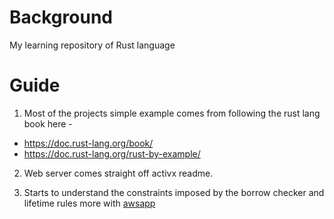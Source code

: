 # Background

My learning repository of Rust language

# Guide

1. Most of the projects simple example comes from following the rust lang book here -

- https://doc.rust-lang.org/book/
- https://doc.rust-lang.org/rust-by-example/

2. Web server comes straight off activx readme.

3. Starts to understand the constraints imposed by the borrow checker and lifetime rules more with [awsapp](awsapp)
